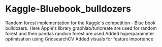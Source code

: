 # Kaggle-Bluebook_bulldozers
Random forest implementation for the Kaggle's competition - Blue book bulldozers. Here Apple's library graphlab/turicreate are used for random forest and then pandas random forest are used
Added hyperparameter optimisation using GridsearchCV
Added visuals for feature importance

